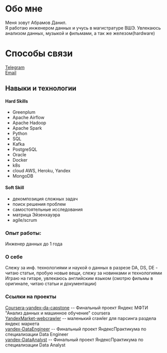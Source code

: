 
  
# Обо мне  
Меня зовут Абрамов Данил.  
Я работаю инженером данных и учусь в магистратуре ВШЭ. Увлекаюсь анализом данных, музыкой и фильмами, а так же железом(hardware)  
  
# Способы связи
[Telegram](https://t.me/riskofstorm)  
[Email](fake@mail[.]com)  
  
## Навыки и технологии  
#### Hard Skills  
  - Greenplum  
  - Apache Airflow  
  - Apache Hadoop  
  - Apache Spark  
  - Python  
  - SQL  
  - Kafka  
  - PostgreSQL  
  - Oracle  
  - Docker
  - k8s
  - cloud AWS, Heroku, Yandex
  - MongoDB
#### Soft Skill  
  - декомпозиция сложных задач  
  - поиск решения проблем  
  - самостоятельные исследования  
  - матрица Эйзенхауэра  
  - agile/scrum  
      
  
### Опыт работы:  
  Инженер данных до 1 года   
### О себе  
Слежу за инф. технологиями и наукой о данных в разрезе DA, DS, DE - читаю статьи, пробую новые вещи, слежу за новинками и технологиями  
Играю на гитаре, увлекаюсь английским языком (смотрю фильмы в оригинале, читаю статьи и документации)  

### Ссылки на проекты  
  
[Coursera-yandex-da-capstone](https://github.com/RiskofStorm/Coursera-yandex-da-capstone) -- Финальный проект Яндекс МФТИ "Анализ данных и машинное обучение" coursera  
[YandexMarket-webcrawler](https://github.com/RiskofStorm/YandexMarket-webcrawler) -- маленький crawler для парсинга раздела яндекс маркета  
[yandex-DataEngineer](https://github.com/RiskofStorm/de-project-final) -- Финальный проект ЯндексПрактикума по специализации Data Engineer  
[yandex-DataAnalyst](https://github.com/RiskofStorm/Data-analysis-projects/tree/main/final) -- Финальный проект ЯндексПрактикума по специализации Data Analyst  
  
